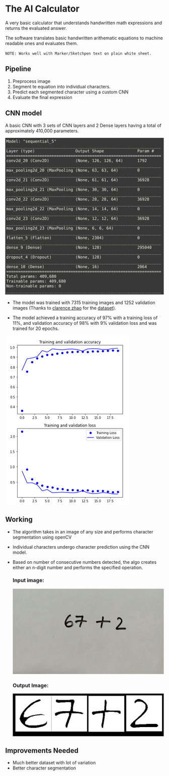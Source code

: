 # The AI Calculator

<p>A very basic calculator that understands handwritten math expressions and returns the evaluated answer.</p>
<p>The software translates basic handwritten arithematic equations to machine readable ones and evaluates them.</p>
<code>NOTE: Works well with Marker/Sketchpen text on plain white sheet.</code>

## Pipeline

<ol>
    <li>Preprocess image</li>
    <li>Segment te equation into individual characters.</li>
    <li>Predict each segmented character using a custom CNN</li>
    <li>Evaluate the final expression</li>
</ol>

## CNN model

A basic CNN with 3 sets of CNN layers and 2 Dense layers having a total of approximately 410,000 parameters.

<img src="Details/summary.png" alt="Summary- CNN">

- The model was trained with 7315 training images and 1252 validation images (Thanks to [clarence zhao](https://www.kaggle.com/clarencezhao) for the [dataset](https://www.kaggle.com/clarencezhao/handwritten-math-symbol-dataset)).

- The model achieved a training accuracy of 97% with a training loss of 11%, and validation accuracy of 98% with 9% validation loss and was trained for 20 epochs.

<img src="Details/stats.png" alt="Metrics- CNN">

## Working

- The algorithm takes in an image of any size and performs character segmentation using openCV
- Individual characters undergo character prediction using the CNN model.
- Based on number of consecutive numbers detected, the algo creates either an n-digit number and performs the specified operation.

  ### Input image:

  <img src="test-image.jpg" alt="test image">

  ### Output Image:

  <img src="Details/output.jpg" alt="Output">

## Improvements Needed

- Much better dataset with lot of variation
- Better character segmentation
